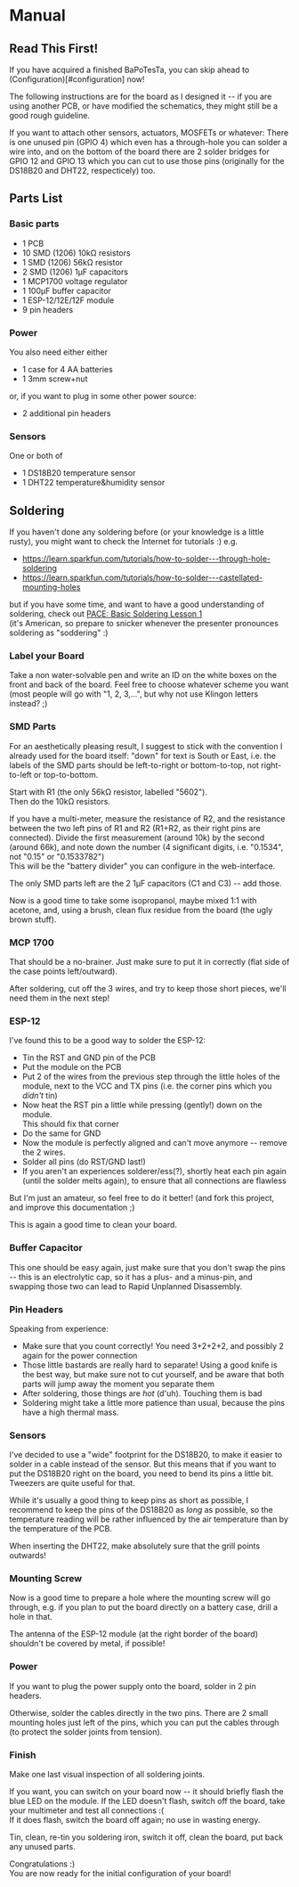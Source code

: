 # Manual

## Read This First!

If you have acquired a finished BaPoTesTa, you can skip ahead to
(Configuration)[#configuration] now!

The following instructions are for the board as I designed it -- if you are
using another PCB, or have modified the schematics, they might still be a good
rough guideline.

If you want to attach other sensors, actuators, MOSFETs or whatever: There is
one unused pin (GPIO 4) which even has a through-hole you can solder a wire
into, and on the bottom of the board there are 2 solder bridges for GPIO 12
and GPIO 13 which you can cut to use those pins (originally for the DS18B20 and
DHT22, respecticely) too.

## Parts List

### Basic parts

* 1 PCB
* 10 SMD (1206) 10k&Omega; resistors
* 1 SMD (1206) 56k&Omega; resistor
* 2 SMD (1206) 1&mu;F capacitors
* 1 MCP1700 voltage regulator
* 1 100&mu;F buffer capacitor
* 1 ESP-12/12E/12F module
* 9 pin headers

### Power

You also need either either

* 1 case for 4 AA batteries
* 1 3mm screw+nut

or, if you want to plug in some other power source:

* 2 additional pin headers

### Sensors

One or both of
* 1 DS18B20 temperature sensor
* 1 DHT22 temperature&amp;humidity sensor

## Soldering

If you haven't done any soldering before (or your knowledge is a little rusty),
you might want to check the Internet for tutorials :) e.g.
* https://learn.sparkfun.com/tutorials/how-to-solder---through-hole-soldering
* https://learn.sparkfun.com/tutorials/how-to-solder---castellated-mounting-holes

but if you have some time, and want to have a good understanding of soldering,
check out
[PACE: Basic Soldering Lesson 1](https://www.youtube.com/watch?v=vIT4ra6Mo0s)  
(it's American, so prepare to snicker whenever the presenter pronounces
soldering as "soddering" :)

### Label your Board

Take a non water-solvable pen and write an ID on the white boxes on the front
and back of the board. Feel free to choose whatever scheme you want (most
people will go with "1, 2, 3,...", but why not use Klingon letters instead? ;)

### SMD Parts

For an aesthetically pleasing result, I suggest to stick with the convention I
already used for the board itself: "down" for text is South or East, i.e. the
labels of the SMD parts should be left-to-right or bottom-to-top, not
right-to-left or top-to-bottom.

Start with R1 (the only 56k&Omega; resistor, labelled "5602").  
Then do the 10k&Omega; resistors.

If you have a multi-meter, measure the resistance of R2, and the resistance
between the two left pins of R1 and R2 (R1+R2, as their right pins are
connected). Divide the first measurement (around 10k) by the second (around
66k), and note down the number (4 significant digits, i.e. "0.1534", not "0.15"
or "0.1533782")  
This will be the "battery divider" you can configure in the web-interface.

The only SMD parts left are the 2 1&mu;F capacitors (C1 and C3) -- add those.

Now is a good time to take some isopropanol, maybe mixed 1:1 with acetone,
and, using a brush, clean flux residue from the board (the ugly brown stuff).

### MCP 1700

That should be a no-brainer. Just make sure to put it in correctly (flat side
of the case points left/outward).

After soldering, cut off the 3 wires, and try to keep those short pieces, we'll
need them in the next step!

### ESP-12

I've found this to be a good way to solder the ESP-12:

* Tin the RST and GND pin of the PCB
* Put the module on the PCB
* Put 2 of the wires from the previous step through the little holes of the
  module, next to the VCC and TX pins (i.e. the corner pins which you *didn't*
  tin)
* Now heat the RST pin a little while pressing (gently!) down on the module.  
  This should fix that corner
* Do the same for GND
* Now the module is perfectly aligned and can't move anymore -- remove the 2
  wires.
* Solder all pins (do RST/GND last!)
* If you aren't an experiences solderer/ess(?), shortly heat each pin again
  (until the solder melts again), to ensure that all connections are flawless

But I'm just an amateur, so feel free to do it better! (and fork this project,
and improve this documentation ;)

This is again a good time to clean your board.

### Buffer Capacitor

This one should be easy again, just make sure that you don't swap the pins --
this is an electrolytic cap, so it has a plus- and a minus-pin, and swapping
those two can lead to Rapid Unplanned Disassembly.

### Pin Headers

Speaking from experience:
* Make sure that you count correctly! You need 3+2+2+2, and possibly 2 again
  for the power connection
* Those little bastards are really hard to separate! Using a good knife is the
  best way, but make sure not to cut yourself, and be aware that both parts will
  jump away the moment you separate them
* After soldering, those things are *hot* (d'uh). Touching them is bad
* Soldering might take a little more patience than usual, because the pins have
  a high thermal mass.

### Sensors

I've decided to use a "wide" footprint for the DS18B20, to make it easier to
solder in a cable instead of the sensor. But this means that if you want to put
the DS18B20 right on the board, you need to bend its pins a little bit. Tweezers
are quite useful for that.

While it's usually a good thing to keep pins as short as possible, I recommend
to keep the pins of the DS18B20 as *long* as possible, so the temperature
reading will be rather influenced by the air temperature than by the temperature
of the PCB.

When inserting the DHT22, make absolutely sure that the grill points outwards!

### Mounting Screw

Now is a good time to prepare a hole where the mounting screw will go through,
e.g. if you plan to put the board directly on a battery case, drill a hole
in that.

The antenna of the ESP-12 module (at the right border of the board) shouldn't
be covered by metal, if possible!

### Power

If you want to plug the power supply onto the board, solder in 2 pin headers.

Otherwise, solder the cables directly in the two pins. There are 2 small
mounting holes just left of the pins, which you can put the cables through (to
protect the solder joints from tension).

### Finish

Make one last visual inspection of all soldering joints.

If you want, you can switch on your board now -- it should briefly flash the
blue LED on the module. If the LED doesn't flash, switch off the board, take
your multimeter and test all connections :(  
If it does flash, switch the board off again; no use in wasting energy.

Tin, clean, re-tin you soldering iron, switch it off, clean the board, put back
any unused parts.

Congratulations :)  
You are now ready for the initial configuration of your board!


